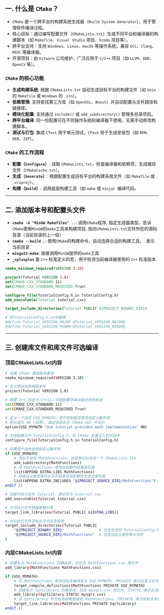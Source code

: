 ## 一. 什么是 `CMake`？
- `CMake` 是一个跨平台的构建系统生成器（`Build System Generator`），用于管理软件编译过程。
- 核心目标：通过编写配置文件（`CMakeLists.txt`）生成不同平台和编译器的构建脚本（如 `Makefile`、`Visual Studio` 项目、`Xcode` 项目等）。
- 跨平台支持：支持 `Windows`、`Linux`、`macOS` 等操作系统，兼容 `GCC`、`Clang`、`MSVC` 等编译器。
- 开源项目：由 `Kitware` 公司维护，广泛应用于 `C/C++` 项目（如 `LLVM`、`KDE`、`OpenCV` 等）。

### `CMake` 的核心功能
- **生成构建系统**: 根据 `CMakeLists.txt` 自动生成目标平台的构建文件（如 `Unix` 的 `Makefile` 或 `Windows` 的 `.sln`）。
- **依赖管理**: 支持查找第三方库（如 `OpenSSL`、`Boost`）并自动配置头文件路径和链接库。
- **模块化配置**: 支持通过 `include()` 或 `add_subdirectory()` 管理多目录项目。
- **跨平台编译**: 同一份配置可在不同操作系统和编译器下使用，无需手动修改构建脚本。
- **测试与打包**: 集成 `CTest` 用于单元测试，`CPack` 用于生成安装包（如 `RPM`、`DEB`、`ZIP`）。

### `CMake` 的工作流程
- **配置（`Configure`）**: 读取 `CMakeLists.txt`，检查编译器和依赖项，生成缓存文件（`CMakeCache.txt`）。
- **生成（`Generate`）**: 根据配置生成目标平台的构建系统文件（如 `Makefile` 或 `.vcxproj`）。
- **构建（`Build`）**: 调用底层构建工具（如 `make` 或 `ninja`）编译代码。

---

## 二. 添加版本号和配置头文件

- **`cmake -G "MinGW Makefiles" ..`**: 调用`CMake`程序, 指定生成器类型。告诉`CMake`使用`MinGW`的`make`工具来构建项目, 指向`CMakeLists.txt`文件所在的源码目录（当前目录的上一级）
- **`cmake --build .`**: 使用`CMake`的构建命令，自动选择合适的构建工具。`.`表示当前目录
- **`mingw32-make`**: 直接调用`MinGW`提供的`make`工具
- **`_cplusplus`** 是 `C++` 标准定义的宏，用于检测当前编译器使用的 `C++` 标准版本

```cmake
cmake_minimum_required(VERSION 3.10)

project(Tutorial VERSION 1.0)
set(CMAKE_CXX_STANDARD 11)
set(CMAKE_CXX_STANDARD_REQUIRED True)

configure_file(TutorialConfig.h.in TutorialConfig.h)
add_executable(Tutorial tutorial.cxx)

target_include_directories(Tutorial PUBLIC ${PROJECT_BINARY_DIR})

# 在TutorialConfig.h.in中编辑
#define Tutorial_VERSION_MAJOR @Tutorial_VERSION_MAJOR@
#define Tutorial_VERSION_MINOR @Tutorial_VERSION_MINOR@
```

---

## 三. 创建库文件和库文件可选编译
### 顶层CMakeLists.txt内容
```bash
# 设置 CMake 最低版本要求
cmake_minimum_required(VERSION 3.10)

# 定义项目名称和版本号
project(Tutorial VERSION 1.0)

# 配置 C++ 标准为 C++11，并强制要求编译器支持该标准
set(CMAKE_CXX_STANDARD 11)
set(CMAKE_CXX_STANDARD_REQUIRED True)

# 定义一个选项 USE_MYMATH，用于控制是否使用自定义数学库
# 默认值为 ON (启用)，描述信息会在 CMake GUI 中显示
option(USE_MYMATH "Use tutorial provided math implementation" ON)

# 生成配置文件 TutorialConfig.h，将 CMake 变量注入到代码中
configure_file(TutorialConfig.h.in TutorialConfig.h)

# 如果用户选择使用自定义数学库
if (USE_MYMATH)
    # 添加子目录 MathFunctions，该目录应包含另一个 CMakeLists.txt
    add_subdirectory(MathFunctions)
    # 将 MathFunctions 库添加到额外链接库列表
    list(APPEND EXTRA_LIBS MathFunctions)
    # 将自定义数学库的头文件目录添加到额外包含目录列表
    list(APPEND EXTRA_INCLUDES "${PROJECT_SOURCE_DIR}/MathFunctions")
endif ()

# 创建可执行文件 Tutorial，源文件为 tutorial.cxx
add_executable(Tutorial tutorial.cxx)

# 为可执行文件链接需要的库
target_link_libraries(Tutorial PUBLIC ${EXTRA_LIBS})

# 为可执行文件添加头文件包含目录
target_include_directories(Tutorial PUBLIC
    "${PROJECT_BINARY_DIR}"                # 包含生成的 TutorialConfig.h
    "${PROJECT_SOURCE_DIR}/MathFunctions"  # 包含自定义数学库头文件
)
```

### 内层CMakeLists.txt内容
```bash
# 创建名为 MathFunctions 的静态库，仅包含 MathFunctions.cxx 源文件
add_library(MathFunctions MathFunctions.cxx)

if (USE_MYMATH)
    # 为 MathFunctions 库添加私有编译定义 USE_MYMATH, PRIVATE 表示此定义仅作用于该库本身，不会传递给链接它的其他目标
    target_compile_definitions(MathFunctions PRIVATE USE_MYMATH)
    # 创建名为 SqrtLibrary 的静态库，包含 mysqrt.cxx 源文件, STATIC 表示生成静态库（.a/.lib）
    add_library(SqrtLibrary STATIC mysqrt.cxx)
    # 将 SqrtLibrary 作为私有依赖链接到 MathFunctions, PRIVATE 表示依赖关系仅作用于 MathFunctions，不会向上层传递
    target_link_libraries(MathFunctions PRIVATE SqrtLibrary)
endif ()
```
